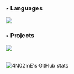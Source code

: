 <div id="wrap">

<div>
    
<div id="development_languages">
<h3>‣ Languages</h3>

<a href="https://www.python.org/">
    <img src="https://img.shields.io/badge/Python-3776AB?style=flat-square&logo=Python&logoColor=white"/>
</a>
</div>

<div id="projects">
<h3>‣ Projects</h3>

<a href="https://github.com/4N02mE/MetroPolis">
    <img src="https://img.shields.io/badge/Discord_bot-5865F2?style=flat-square&logo=Discord&logoColor=white"/>
</a>
</div>
    
</div><br>
    
![4N02mE's GitHub stats](https://github-readme-stats.vercel.app/api?username=4N02mE&hide=issues&count_private=true&show_icons=true&theme=slateorange&locale=en)   
    
</div>
